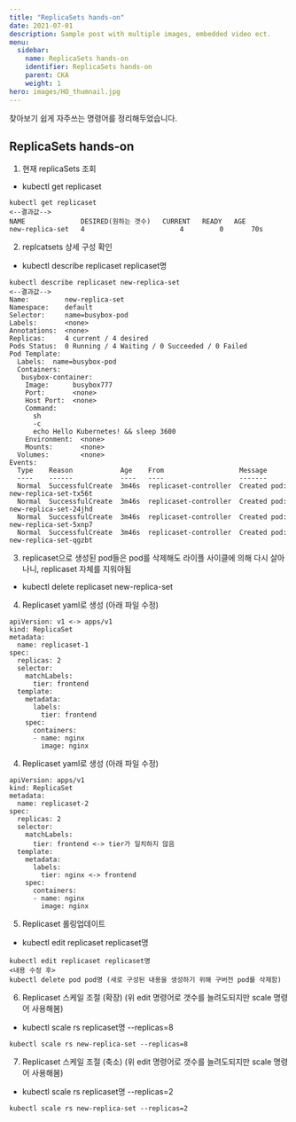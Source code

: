 ```yaml
---
title: "ReplicaSets hands-on"
date: 2021-07-01
description: Sample post with multiple images, embedded video ect.
menu:
  sidebar:
    name: ReplicaSets hands-on
    identifier: ReplicaSets hands-on
    parent: CKA
    weight: 1
hero: images/HO_thumnail.jpg
---
```

찾아보기 쉽게 자주쓰는 명령어를 정리해두었습니다.
<!--more-->
## ReplicaSets hands-on

1. 현재 replicaSets 조회
- kubectl get replicaset
```
kubectl get replicaset
<--결과값-->
NAME              DESIRED(원하는 갯수)   CURRENT   READY   AGE
new-replica-set   4                        4         0       70s
```
2. replcatsets 상세 구성 확인
- kubectl describe replicaset replicaset명 
```
kubectl describe replicaset new-replica-set
<--결과값-->
Name:         new-replica-set
Namespace:    default
Selector:     name=busybox-pod
Labels:       <none>
Annotations:  <none>
Replicas:     4 current / 4 desired
Pods Status:  0 Running / 4 Waiting / 0 Succeeded / 0 Failed
Pod Template:
  Labels:  name=busybox-pod
  Containers:
   busybox-container:
    Image:      busybox777
    Port:       <none>
    Host Port:  <none>
    Command:
      sh
      -c
      echo Hello Kubernetes! && sleep 3600
    Environment:  <none>
    Mounts:       <none>
  Volumes:        <none>
Events:
  Type    Reason            Age    From                   Message
  ----    ------            ----   ----                   -------
  Normal  SuccessfulCreate  3m46s  replicaset-controller  Created pod: new-replica-set-tx56t
  Normal  SuccessfulCreate  3m46s  replicaset-controller  Created pod: new-replica-set-24jhd
  Normal  SuccessfulCreate  3m46s  replicaset-controller  Created pod: new-replica-set-5xnp7
  Normal  SuccessfulCreate  3m46s  replicaset-controller  Created pod: new-replica-set-qgzbt
  ```

3. replicaset으로 생성된 pod들은 pod를 삭제해도 라이플 사이클에 의해 다시 살아나니, replicaset 자체를 지워야됨
- kubectl delete replicaset new-replica-set

4. Replicaset yaml로 생성 (아래 파일 수정)
```
apiVersion: v1 <-> apps/v1
kind: ReplicaSet
metadata:
  name: replicaset-1
spec:
  replicas: 2
  selector:
    matchLabels:
      tier: frontend
  template:
    metadata:
      labels:
        tier: frontend
    spec:
      containers:
      - name: nginx
        image: nginx
```

4. Replicaset yaml로 생성 (아래 파일 수정)
```
apiVersion: apps/v1
kind: ReplicaSet
metadata:
  name: replicaset-2
spec:
  replicas: 2
  selector:
    matchLabels:
      tier: frontend <-> tier가 일치하지 않음
  template:
    metadata:
      labels:
        tier: nginx <-> frontend
    spec:
      containers:
      - name: nginx
        image: nginx
```


5. Replicaset 롤링업데이트
- kubectl edit replicaset replicaset명
```
kubectl edit replicaset replicaset명
<내용 수정 후>
kubectl delete pod pod명 (새로 구성된 내용을 생성하기 위해 구버전 pod를 삭제함)
```

6. Replicaset 스케일 조절 (확장) (위 edit 명령어로 갯수를 늘려도되지만 scale 명령어 사용해봄)
- kubectl scale rs replicaset명 --replicas=8
```
kubectl scale rs new-replica-set --replicas=8
```

7. Replicaset 스케일 조절 (축소) (위 edit 명령어로 갯수를 늘려도되지만 scale 명령어 사용해봄)
- kubectl scale rs replicaset명 --replicas=2
```
kubectl scale rs new-replica-set --replicas=2
```